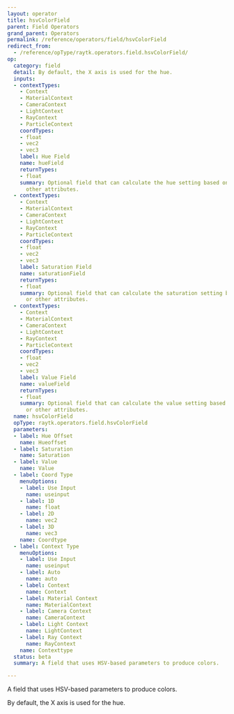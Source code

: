 ```yaml
---
layout: operator
title: hsvColorField
parent: Field Operators
grand_parent: Operators
permalink: /reference/operators/field/hsvColorField
redirect_from:
  - /reference/opType/raytk.operators.field.hsvColorField/
op:
  category: field
  detail: By default, the X axis is used for the hue.
  inputs:
  - contextTypes:
    - Context
    - MaterialContext
    - CameraContext
    - LightContext
    - RayContext
    - ParticleContext
    coordTypes:
    - float
    - vec2
    - vec3
    label: Hue Field
    name: hueField
    returnTypes:
    - float
    summary: Optional field that can calculate the hue setting based on position or
      other attributes.
  - contextTypes:
    - Context
    - MaterialContext
    - CameraContext
    - LightContext
    - RayContext
    - ParticleContext
    coordTypes:
    - float
    - vec2
    - vec3
    label: Saturation Field
    name: saturationField
    returnTypes:
    - float
    summary: Optional field that can calculate the saturation setting based on position
      or other attributes.
  - contextTypes:
    - Context
    - MaterialContext
    - CameraContext
    - LightContext
    - RayContext
    - ParticleContext
    coordTypes:
    - float
    - vec2
    - vec3
    label: Value Field
    name: valueField
    returnTypes:
    - float
    summary: Optional field that can calculate the value setting based on position
      or other attributes.
  name: hsvColorField
  opType: raytk.operators.field.hsvColorField
  parameters:
  - label: Hue Offset
    name: Hueoffset
  - label: Saturation
    name: Saturation
  - label: Value
    name: Value
  - label: Coord Type
    menuOptions:
    - label: Use Input
      name: useinput
    - label: 1D
      name: float
    - label: 2D
      name: vec2
    - label: 3D
      name: vec3
    name: Coordtype
  - label: Context Type
    menuOptions:
    - label: Use Input
      name: useinput
    - label: Auto
      name: auto
    - label: Context
      name: Context
    - label: Material Context
      name: MaterialContext
    - label: Camera Context
      name: CameraContext
    - label: Light Context
      name: LightContext
    - label: Ray Context
      name: RayContext
    name: Contexttype
  status: beta
  summary: A field that uses HSV-based parameters to produce colors.

---
```



A field that uses HSV-based parameters to produce colors.

By default, the X axis is used for the hue.